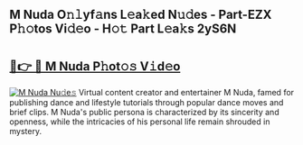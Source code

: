 ## M Nuda O𝚗𝚕yf𝚊ns L𝚎a𝚔ed N𝚞𝚍es - Part-EZX P𝚑𝚘tos Vi𝚍𝚎o - H𝚘𝚝 Part L𝚎a𝚔s 2yS6N

# <h2><a href="http://kf1sylx.oniu.top/?m=M+Nuda">🔗👉 🔴 M Nuda P𝚑ot𝚘𝚜 V𝚒d𝚎o</a></h2>

[![M Nuda Nu𝚍e𝚜](https://i.imgur.com/0qMVB7G.gif)](http://kf1sylx.oniu.top/?m=M+Nuda)
Virtual content creator and entertainer M Nuda, famed for publishing dance and lifestyle tutorials through popular dance moves and brief clips. M Nuda's public persona is characterized by its sincerity and openness, while the intricacies of his personal life remain shrouded in mystery.  
